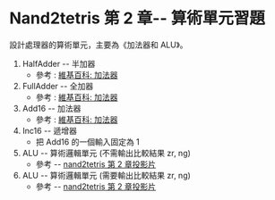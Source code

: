 # Nand2tetris 第 2 章-- 算術單元習題

設計處理器的算術單元，主要為《加法器和 ALU》。

1. HalfAdder -- 半加器
    * 參考 : [維基百科: 加法器](https://zh.wikipedia.org/zh-hant/%E5%8A%A0%E6%B3%95%E5%99%A8)
2. FullAdder -- 全加器
    * 參考 : [維基百科: 加法器](https://zh.wikipedia.org/zh-hant/%E5%8A%A0%E6%B3%95%E5%99%A8)
3. Add16 -- 加法器
    * 參考 : [維基百科: 加法器](https://zh.wikipedia.org/zh-hant/%E5%8A%A0%E6%B3%95%E5%99%A8)
4. Inc16 -- 遞增器
    * 把 Add16 的一個輸入固定為 1
5. ALU -- 算術邏輯單元 (不需輸出比較結果 zr, ng)
    * 參考 -- [nand2tetris 第 2 章投影片](https://www.slideshare.net/ccckmit/nand2tetris-127760880)
6. ALU -- 算術邏輯單元 (需要輸出比較結果 zr, ng)
    * 參考 -- [nand2tetris 第 2 章投影片](https://www.slideshare.net/ccckmit/nand2tetris-127760880)
